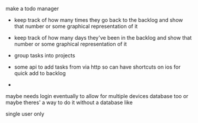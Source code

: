 make a todo manager




- keep track of how many times they go back to the backlog and show that number or some graphical representation of it
- keep track of how many days they've been in the backlog and show that number or some graphical representation of it




- group tasks into projects

- some api to add tasks from via http so can have shortcuts on ios for quick add to backlog
-

maybe needs login eventually to allow for multiple devices
database too or maybe theres' a way to do it without a database like

single user only


